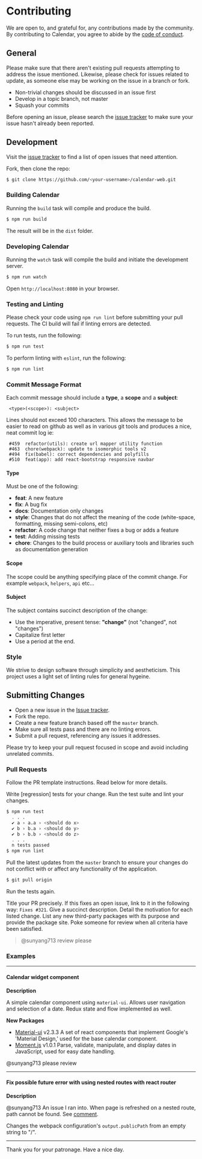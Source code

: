 # Contributing
We are open to, and grateful for, any contributions made by the community.  By contributing to Calendar, you agree to abide by the [code of conduct](https://github.com/ADI-Labs/calendar-web/blob/master/CODE_OF_CONDUCT.md).

## General

Please make sure that there aren't existing pull requests attempting to address the issue mentioned. Likewise, please check for issues related to update, as someone else may be working on the issue in a branch or fork.

* Non-trivial changes should be discussed in an issue first
* Develop in a topic branch, not master
* Squash your commits

Before opening an issue, please search the [issue tracker](https://github.com/ADI-Labs/calendar-web/issues) to make sure your issue hasn't already been reported.

## Development

Visit the [issue tracker](https://github.com/ADI-Labs/calendar-web/issues) to find a list of open issues that need attention.

Fork, then clone the repo:

```bash
$ git clone https://github.com/<your-username>/calendar-web.git
```

### Building Calendar

Running the `build` task will compile and produce the build.
```bash
$ npm run build
```

The result will be in the `dist` folder.

### Developing Calendar

Running the `watch` task will compile the build and initiate the development server.

```bash
$ npm run watch
```

Open `http://localhost:8080` in your browser.


### Testing and Linting

Please check your code using `npm run lint` before submitting your pull requests. The CI build will fail if linting errors are detected.

To run tests, run the following:
```bash
$ npm run test
```

To perform linting with `eslint`, run the following:
```bash
$ npm run lint
```

### Commit Message Format

Each commit message should include a **type**, a **scope** and a **subject**:

```
 <type>(<scope>): <subject>
```

Lines should not exceed 100 characters. This allows the message to be easier to read on github as well as in various git tools and produces a nice, neat commit log ie:

```
 #459  refactor(utils): create url mapper utility function
 #463  chore(webpack): update to isomorphic tools v2
 #494  fix(babel): correct dependencies and polyfills
 #510  feat(app): add react-bootstrap responsive navbar
``` 

#### Type

Must be one of the following:

* **feat**: A new feature
* **fix**: A bug fix
* **docs**: Documentation only changes
* **style**: Changes that do not affect the meaning of the code (white-space, formatting, missing
  semi-colons, etc)
* **refactor**: A code change that neither fixes a bug or adds a feature
* **test**: Adding missing tests
* **chore**: Changes to the build process or auxiliary tools and libraries such as documentation
  generation

#### Scope

The scope could be anything specifying place of the commit change. For example `webpack`,
`helpers`, `api` etc...

#### Subject

The subject contains succinct description of the change:

* Use the imperative, present tense: **"change"** (not "changed", not "changes")
* Capitalize first letter
* Use a period at the end.

### Style
We strive to design software through simplicity and aestheticism. This project uses a light set of linting rules for general hygeine.

## Submitting Changes
* Open a new issue in the [Issue tracker](https://github.com/ADI-Labs/calendar-web/issues).
* Fork the repo.
* Create a new feature branch based off the `master` branch.
* Make sure all tests pass and there are no linting errors.
* Submit a pull request, referencing any issues it addresses.

Please try to keep your pull request focused in scope and avoid including unrelated commits.

### Pull Requests

Follow the PR template instructions. Read below for more details.

Write [regression] tests for your change. Run the test suite and lint your changes.

```bash
$ npm run test
  . . .
  ✔ a › a.a › <should do x>
  ✔ b › b.a › <should do y>
  ✔ b › b.b › <should do z>
  . . .
  n tests passed
$ npm run lint
```

Pull the latest updates from the `master` branch to ensure your changes do not conflict with or affect any functionality of the application.

```bash
$ git pull origin
```

Run the tests again.

Title your PR precisely. If this fixes an open issue, link to it in the following way: `Fixes #321`. Give a succinct description. Detail the motivation for each listed change. List any new third-party packages with its purpose and provide the package site. Poke someone for review when all criteria have been satisfied.
>@sunyang713 review please

### Examples

---

#### Calendar widget component

**Description**

A simple calendar component using `material-ui`. Allows user navigation and selection of a date. Redux state and flow implemented as well.

**New Packages**
- [Material-ui](http://www.material-ui.com) v2.3.3 A set of react components that implement Google's 'Material Design,' used for the base calendar component.
- [Moment.js](http://momentjs.com) v1.0.1 Parse, validate, manipulate, and display dates in JavaScript, used for easy date handling.

@sunyang713 please review

---

#### Fix possible future error with using nested routes with react router

**Description**

@sunyang713 An issue I ran into. When page is refreshed on a nested route, path cannot be found. See [comment](https://github.com/reactjs/react-router/issues/676#issuecomment-160249067).

Changes the webpack configuration's `output.publicPath` from an empty string to "/".

---

Thank you for your patronage. Have a nice day.

